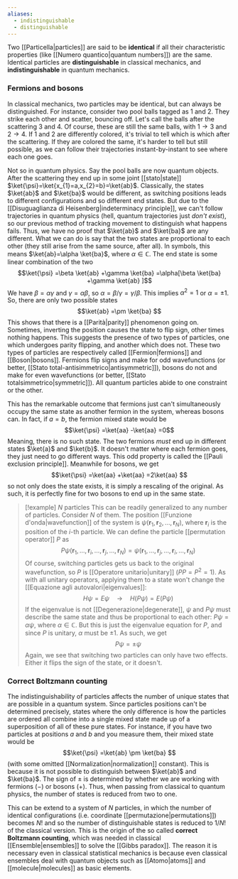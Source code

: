 ```yaml
---
aliases:
  - indistinguishable
  - distinguishable
---
```

Two [[Particella|particles]] are said to be **identical** if all their characteristic properties (like [[Numero quantico|quantum numbers]]) are the same. Identical particles are **distinguishable** in classical mechanics, and **indistinguishable** in quantum mechanics.
### Fermions and bosons
In classical mechanics, two particles may be identical, but can always be distinguished. For instance, consider two pool balls tagged as 1 and 2. They strike each other and scatter, bouncing off. Let's call the balls after the scattering 3 and 4. Of course, these are still the same balls, with $1\to 3$ and $2\to 4$. If 1 and 2 are differently colored, it's trivial to tell which is which after the scattering. If they are colored the same, it's harder to tell but still possible, as we can follow their trajectories instant-by-instant to see where each one goes.

Not so in quantum physics. Say the pool balls are now quantum objects. After the scattering they end up in some joint [[stato|state]] $\ket{\psi}=\ket{x_{1}=a,x_{2}=b}=\ket{ab}$. Classically, the states $\ket{ab}$ and $\ket{ba}$ would be different, as switching positions leads to different configurations and so different end states. But due to the [[Disuguaglianza di Heisenberg|indeterminacy principle]], we can't follow trajectories in quantum physics (hell, quantum trajectories just *don't exist*), so our previous method of tracking movement to distinguish what happens fails. Thus, we have no proof that $\ket{ab}$ and $\ket{ba}$ are any different. What we can do is say that the two states are proportional to each other (they still arise from the same source, after all). In symbols, this means $\ket{ab}=\alpha \ket{ba}$, where $\alpha \in \mathbb{C}$. The end state is some linear combination of the two
$$\ket{\psi} =\beta \ket{ab} +\gamma \ket{ba} =\alpha[\beta \ket{ba} +\gamma \ket{ab} ]$$
We have $\beta=\alpha \gamma$ and $\gamma=\alpha \beta$, so $\alpha=\beta/\gamma=\gamma/\beta$. This implies $\alpha^{2}=1$ or $\alpha=\pm 1$. So, there are only two possible states
$$\ket{ab} =\pm \ket{ba} $$
This shows that there is a [[Parità|parity]] phenomenon going on. Sometimes, inverting the position causes the state to flip sign, other times nothing happens. This suggests the presence of two types of particles, one which undergoes parity flipping, and another which does not. These two types of particles are respectively called [[Fermion|fermions]] and [[Boson|bosons]]. Fermions flip signs and make for odd wavefunctions (or better, [[Stato total-antisimmetrico|antisymmetric]]), bosons do not and make for even wavefunctions (or better, [[Stato totalsimmetrico|symmetric]]). All quantum particles abide to one constraint or the other.

This has the remarkable outcome that fermions just can't simultaneously occupy the same state as another fermion in the system, whereas bosons can. In fact, if $a=b$, the fermion mixed state would be
$$\ket{\psi} =\ket{aa} -\ket{aa} =0$$
Meaning, there is no such state. The two fermions *must* end up in different states $\ket{a}$ and $\ket{b}$. It doesn't matter where each fermion goes, they just need to go different ways. This odd property is called the [[Pauli exclusion principle]]. Meanwhile for bosons, we get
$$\ket{\psi} =\ket{aa} +\ket{aa} =2\ket{aa} $$
so not only does the state exists, it is simply a rescaling of the original. As such, it is perfectly fine for two bosons to end up in the same state.

> [!example] $N$ particles
> This can be readily generalized to any number of particles. Consider $N$ of them. The position [[Funzione d'onda|wavefunction]] of the system is $\psi(\mathbf{r}_{1},\mathbf{r}_{2},\ldots,\mathbf{r}_{N})$, where $\mathbf{r}_{i}$ is the position of the $i$-th particle. We can define the particle [[permutation operator]] $P$ as
>$$P\psi(\mathbf{r}_{1},\ldots,\mathbf{r}_{i},\ldots,\mathbf{r}_{j},\ldots,\mathbf{r}_{N})=\psi(\mathbf{r}_{1},\ldots,\mathbf{r}_{j},\ldots,\mathbf{r}_{i},\ldots,\mathbf{r}_{N})$$
> Of course, switching particles gets us back to the original wavefunction, so $P$ is [[Operatore unitario|unitary]] ($PP=P^{2}=1$). As with all unitary operators, applying them to a state won't change the [[Equazione agli autovalori|eigenvalues]]:
> $$H\psi=E\psi \quad\to \quad H(P\psi)=E(P\psi)$$
> If the eigenvalue is not [[Degenerazione|degenerate]], $\psi$ and $P\psi$ must describe the same state and thus be proportional to each other: $P\psi=\alpha \psi$, where $\alpha \in \mathbb{C}$. But this is just the eigenvalue equation for $P$, and since $P$ is unitary, $\alpha$ must be $\pm 1$. As such, we get
> $$P\psi=\pm \psi$$
> Again, we see that switching two particles can only have two effects. Either it flips the sign of the state, or it doesn't.
### Correct Boltzmann counting
The indistinguishability of particles affects the number of unique states that are possible in a quantum system. Since particles positions can't be determined precisely, states where the only difference is how the particles are ordered all combine into a single mixed state made up of a superposition of all of these pure states. For instance, if you have two particles at positions $a$ and $b$ and you measure them, their mixed state would be
$$\ket{\psi} =\ket{ab} \pm \ket{ba} $$
(with some omitted [[Normalization|normalization]] constant). This is because it is not possible to distinguish between $\ket{ab}$ and $\ket{ba}$. The sign of $\pm$ is determined by whether we are working with fermions ($-$) or bosons ($+$). Thus, when passing from classical to quantum physics, the number of states is reduced from two to one.

This can be extend to a system of $N$ particles, in which the number of identical configurations (i.e. coordinate [[permutazione|permutations]]) becomes $N!$ and so the number of distinguishable states is reduced to $1/N!$ of the classical version. This is the origin of the so called **correct Boltzmann counting**, which was needed in classical [[Ensemble|ensembles]] to solve the [[Gibbs paradox]]. The reason it is necessary even in classical statistical mechanics is because even classical ensembles deal with quantum objects such as [[Atomo|atoms]] and [[molecule|molecules]] as basic elements.